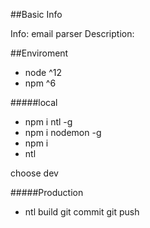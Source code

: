##Basic Info

Info: email parser 
Description: 

##Enviroment
                            
* node ^12
* npm ^6

#####local
* npm i ntl -g
* npm i nodemon -g
* npm i
* ntl

choose dev

#####Production
* ntl build
git commit
git push


